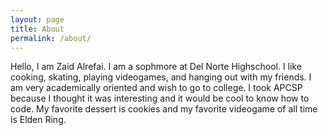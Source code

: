 ```yaml
---
layout: page
title: About
permalink: /about/
---
```





Hello, I am Zaid Alrefai. I am a sophmore at Del Norte Highschool. I like cooking, skating, playing videogames, and hanging out with my friends. I am very academically oriented and wish to go to college. I took APCSP because I thought it was interesting and it would be cool to know how to code. My favorite dessert is cookies and my favorite videogame of all time is Elden Ring.
